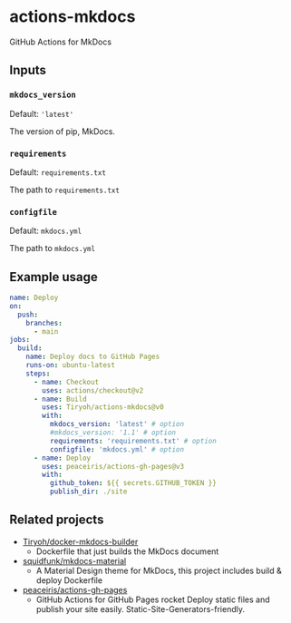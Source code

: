 # actions-mkdocs

GitHub Actions for MkDocs

## Inputs

### `mkdocs_version`

Default: `'latest'`

The version of pip, MkDocs. 

### `requirements`

Default: `requirements.txt`

The path to `requirements.txt`

### `configfile`

Default: `mkdocs.yml`

The path to `mkdocs.yml`

## Example usage

```yaml
name: Deploy
on:
  push:
    branches:
      - main
jobs:
  build:
    name: Deploy docs to GitHub Pages
    runs-on: ubuntu-latest
    steps:
      - name: Checkout 
        uses: actions/checkout@v2
      - name: Build
        uses: Tiryoh/actions-mkdocs@v0
        with:
          mkdocs_version: 'latest' # option
          #mkdocs_version: '1.1' # option
          requirements: 'requirements.txt' # option
          configfile: 'mkdocs.yml' # option
      - name: Deploy
        uses: peaceiris/actions-gh-pages@v3
        with:
          github_token: ${{ secrets.GITHUB_TOKEN }}
          publish_dir: ./site
```

## Related projects

* [Tiryoh/docker-mkdocs-builder](https://github.com/Tiryoh/docker-mkdocs-builder)
    * Dockerfile that just builds the MkDocs document
* [squidfunk/mkdocs-material](https://github.com/squidfunk/mkdocs-material)
    * A Material Design theme for MkDocs, this project includes build & deploy Dockerfile
* [peaceiris/actions-gh-pages](https://github.com/peaceiris/actions-gh-pages)
    * GitHub Actions for GitHub Pages rocket Deploy static files and publish your site easily. Static-Site-Generators-friendly.